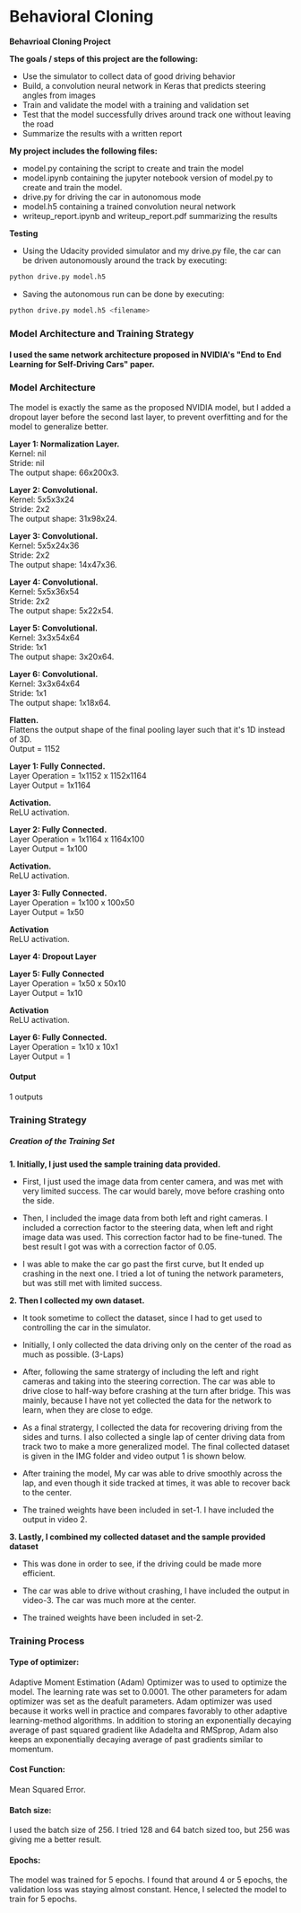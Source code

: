 
# **Behavioral Cloning** 

**Behavrioal Cloning Project**

**The goals / steps of this project are the following:**
* Use the simulator to collect data of good driving behavior
* Build, a convolution neural network in Keras that predicts steering angles from images
* Train and validate the model with a training and validation set
* Test that the model successfully drives around track one without leaving the road
* Summarize the results with a written report

**My project includes the following files:**
* model.py containing the script to create and train the model
* model.ipynb containing the jupyter notebook version of model.py to create and train the model.
* drive.py for driving the car in autonomous mode
* model.h5 containing a trained convolution neural network 
* writeup_report.ipynb and writeup_report.pdf summarizing the results

**Testing**

* Using the Udacity provided simulator and my drive.py file, the car can be driven autonomously around the track by executing:
```sh
python drive.py model.h5
```
* Saving the autonomous run can be done by executing:
```sh
python drive.py model.h5 <filename>
```

### Model Architecture and Training Strategy

#### I used the same network architecture proposed in NVIDIA's "End to End Learning for Self-Driving Cars" paper.

### Model Architecture 

The model is exactly the same as the proposed NVIDIA model, but I added a dropout layer before the second last layer, to prevent overfitting and for the model to generalize better.

**Layer 1: Normalization Layer.** <br>
Kernel: nil <br>
Stride: nil <br>
The output shape: 66x200x3. <br>

**Layer 2: Convolutional.** <br>
Kernel: 5x5x3x24<br>
Stride: 2x2 <br>
The output shape: 31x98x24. <br>

**Layer 3: Convolutional.** <br>
Kernel: 5x5x24x36<br>
Stride: 2x2 <br>
The output shape: 14x47x36. <br>

**Layer 4: Convolutional.** <br>
Kernel: 5x5x36x54<br>
Stride: 2x2 <br>
The output shape: 5x22x54. <br>

**Layer 5: Convolutional.** <br>
Kernel: 3x3x54x64<br>
Stride: 1x1 <br>
The output shape: 3x20x64. <br>

**Layer 6: Convolutional.** <br>
Kernel: 3x3x64x64<br>
Stride: 1x1 <br>
The output shape: 1x18x64. <br>

**Flatten.** <br>
Flattens the output shape of the final pooling layer such that it's 1D instead of 3D. <br>
Output = 1152

**Layer 1: Fully Connected.** <br>
Layer Operation = 1x1152 x 1152x1164 <br>
Layer Output = 1x1164 <br>

**Activation.** <br>
ReLU activation.

**Layer 2: Fully Connected.** <br>
Layer Operation = 1x1164 x 1164x100 <br>
Layer Output =  1x100

**Activation.** <br>
ReLU activation.

**Layer 3: Fully Connected.** <br>
Layer Operation = 1x100 x 100x50 <br>
Layer Output =  1x50

**Activation** <br>
ReLU activation.

**Layer 4: Dropout Layer** <br>

**Layer 5: Fully Connected** <br>
Layer Operation = 1x50 x 50x10 <br>
Layer Output =  1x10

**Activation** <br>
ReLU activation.

**Layer 6: Fully Connected.** <br>
Layer Operation = 1x10 x 10x1 <br>
Layer Output =  1

#### Output
1 outputs

### Training Strategy

##### Creation of the Training Set

**1. Initially, I just used the sample training data provided.**
* First, I just used the image data from center camera, and was met with very limited success. The car would barely, move before crashing onto the side. 
    
* Then, I included the image data from both left and right cameras. I included a correction factor to the steering data, when left and right image data was used. This correction factor had to be fine-tuned. The best result I got was with a correction factor of 0.05.
    
* I was able to make the car go past the first curve, but It ended up crashing in the next one. I tried a lot of tuning the network parameters, but was still met with limited success.

**2. Then I collected my own dataset.**
* It took sometime to collect the dataset, since I had to get used to controlling the car in the simulator.
    
* Initially, I only collected the data driving only on the center of the road as much as possible. (3-Laps)
   
* After, following the same stratergy of including the left and right cameras and taking into the steering correction. The car was able to drive close to half-way before crashing at the turn after bridge. This was mainly, because I have not yet collected the data for the network to learn, when they are close to edge.
    
* As a final stratergy, I collected the data for recovering driving from the sides and turns. I also collected a single lap of center driving data from  track two to make a more generalized model. The final collected dataset is given in the IMG folder and video output 1 is shown below.
    
* After training the model, My car was able to drive smoothly across the lap, and even though it side tracked at times, it was able to recover back to the center. 

* The trained weights have been included in set-1. I have included the output in video 2.

**3. Lastly, I combined my collected dataset and the sample provided dataset** 

* This was done in order to see, if the driving could be made more efficient.

* The car was able to drive without crashing, I have included the output in video-3. The car was much more at the center.

* The trained weights have been included in set-2.

### Training Process

#### Type of optimizer: 
Adaptive Moment Estimation (Adam) Optimizer was to used to optimize the model. 
The learning rate was set to 0.0001. 
The other parameters for adam optimizer was set as the deafult parameters. 
Adam optimizer was used because it works well in practice and compares favorably to other adaptive learning-method algorithms. In addition to storing an exponentially decaying average of past squared gradient like Adadelta and RMSprop, Adam also keeps an exponentially decaying average of past gradients similar to momentum.

#### Cost Function:
Mean Squared Error.

#### Batch size: 
I used the batch size of 256. I tried 128 and 64 batch sized too, but 256 was giving me a better result.

#### Epochs:
The model was trained for 5 epochs. I found that around 4 or 5 epochs, the validation loss was staying almost constant. Hence, I selected the model to train for 5 epochs.


